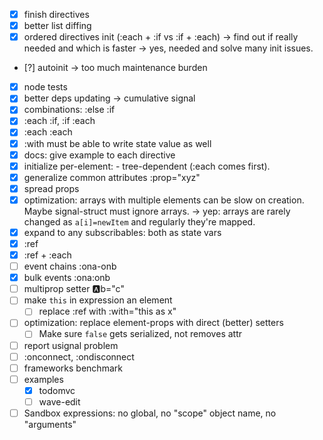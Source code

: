 * [x] finish directives
* [x] better list diffing
* [x] ordered directives init (:each + :if vs :if + :each) -> find out if really needed and which is faster
  -> yes, needed and solve many init issues.
* [?] autoinit -> too much maintenance burden
* [x] node tests
* [x] better deps updating -> cumulative signal
* [x] combinations: :else :if
* [x] :each :if, :if :each
* [x] :each :each
* [x] :with must be able to write state value as well
* [x] docs: give example to each directive
* [x] initialize per-element: <x :each><y :if></y><x> - tree-dependent (:each comes first).
* [x] generalize common attributes :prop="xyz"
* [x] spread props
* [x] optimization: arrays with multiple elements can be slow on creation. Maybe signal-struct must ignore arrays.
  -> yep: arrays are rarely changed as `a[i]=newItem` and regularly they're mapped.
* [x] expand to any subscribables: both as state vars
* [x] :ref
* [x] :ref + :each
* [ ] event chains :ona-onb
* [x] bulk events :ona:onb
* [ ] multiprop setter :a:b="c"
* [ ] make `this` in expression an element
  * [ ] replace :ref with :with="this as x"
* [ ] optimization: replace element-props with direct (better) setters
  * [ ] Make sure `false` gets serialized, not removes attr
* [ ] report usignal problem
* [ ] :onconnect, :ondisconnect
* [ ] frameworks benchmark
* [ ] examples
  * [x] todomvc
  * [ ] wave-edit
* [ ] Sandbox expressions: no global, no "scope" object name, no "arguments"